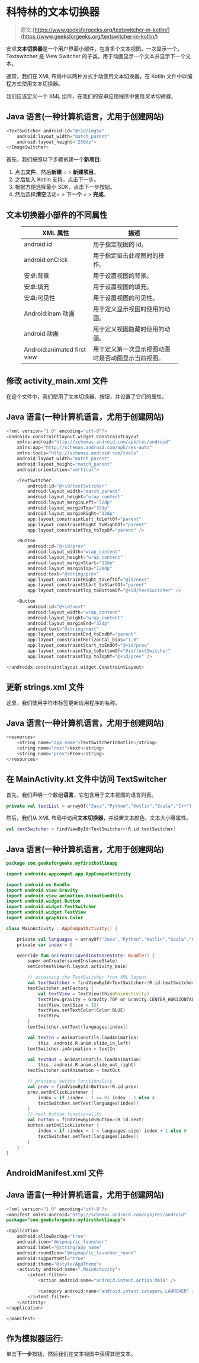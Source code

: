 # 科特林的文本切换器

> 原文:[https://www.geeksforgeeks.org/textswitcher-in-kotlin/](https://www.geeksforgeeks.org/textswitcher-in-kotlin/)

安卓**文本切换器**是一个用户界面小部件，包含多个文本视图，一次显示一个。Textswitcher 是 View Switcher 的子类，用于动画显示一个文本并显示下一个文本。

通常，我们在 XML 布局中以两种方式手动使用文本切换器，在 Kotlin 文件中以编程方式使用文本切换器。

我们应该定义一个 XML 组件，在我们的安卓应用程序中使用*文本切换器*。

## Java 语言(一种计算机语言，尤用于创建网站)

```kt
<TextSwitcher android:id="@+id/imgSw"
    android:layout_width="match_parent"
    android:layout_height="250dp">
</ImageSwitcher>
```

首先，我们按照以下步骤创建一个**新项目**:

1.  点击**文件**，然后**新建** = > **新建项目**。
2.  之后加入 Kotlin 支持，点击下一步。
3.  根据方便选择最小 SDK，点击下一步按钮。
4.  然后选择**清空**活动= > **下一个** = > **完成**。

## 文本切换器小部件的不同属性

<figure class="table">

| XML 属性 | 描述 |
| --- | --- |
| android:id | 用于指定视图的 id。 |
| android:onClick | 用于指定单击此视图时的操作。 |
| 安卓:背景 | 用于设置视图的背景。 |
| 安卓:填充 | 用于设置视图的填充。 |
| 安卓:可见性 | 用于设置视图的可见性。 |
| Android:inam 动画 | 用于定义显示视图时使用的动画。 |
| android:动画 | 用于定义视图隐藏时使用的动画。 |
| Android:animated first view | 用于定义第一次显示视图动画时是否动画显示当前视图。 |

</figure>

## 修改 activity_main.xml 文件

在这个文件中，我们使用了文本切换器、按钮，并设置了它们的属性。

## Java 语言(一种计算机语言，尤用于创建网站)

```kt
<?xml version="1.0" encoding="utf-8"?>
<androidx.constraintlayout.widget.ConstraintLayout
    xmlns:android="http://schemas.android.com/apk/res/android"
    xmlns:app="http://schemas.android.com/apk/res-auto"
    xmlns:tools="http://schemas.android.com/tools"
    android:layout_width="match_parent"
    android:layout_height="match_parent"
    android:orientation="vertical">

    <TextSwitcher
        android:id="@+id/textSwitcher"
        android:layout_width="match_parent"
        android:layout_height="wrap_content"
        android:layout_marginLeft="32dp"
        android:layout_marginTop="32dp"
        android:layout_marginRight="32dp"
        app:layout_constraintLeft_toLeftOf="parent"
        app:layout_constraintRight_toRightOf="parent"
        app:layout_constraintTop_toTopOf="parent" />

    <Button
        android:id="@+id/prev"
        android:layout_width="wrap_content"
        android:layout_height="wrap_content"
        android:layout_marginStart="32dp"
        android:layout_marginTop="128dp"
        android:text="@string/prev"
        app:layout_constraintRight_toLeftOf="@id/next"
        app:layout_constraintStart_toStartOf="parent"
        app:layout_constraintTop_toBottomOf="@+id/textSwitcher" />

    <Button
        android:id="@+id/next"
        android:layout_width="wrap_content"
        android:layout_height="wrap_content"
        android:layout_marginEnd="32dp"
        android:text="@string/next"
        app:layout_constraintEnd_toEndOf="parent"
        app:layout_constraintHorizontal_bias="1.0"
        app:layout_constraintStart_toEndOf="@+id/prev"
        app:layout_constraintTop_toBottomOf="@id/textSwitcher"
        app:layout_constraintTop_toTopOf="@+id/prev" />

</androidx.constraintlayout.widget.ConstraintLayout>
```

## 更新 strings.xml 文件

这里，我们使用字符串标签更新应用程序的名称。

## Java 语言(一种计算机语言，尤用于创建网站)

```kt
<resources>
    <string name="app_name">TextSwitcherInKotlin</string>
    <string name="next">Next</string>
    <string name="prev">Prev</string>
</resources>
```

## 在 MainActivity.kt 文件中访问 TextSwitcher

首先，我们声明一个数组**语言**，它包含用于文本视图的语言列表。

```kt
private val textList = arrayOf("Java","Python","Kotlin","Scala","C++")
```

然后，我们从 XML 布局中访问**文本切换器**，并设置文本颜色、文本大小等属性。

```kt
val textSwitcher = findViewById<TextSwitcher>(R.id.textSwitcher)
```

## Java 语言(一种计算机语言，尤用于创建网站)

```kt
package com.geeksforgeeks.myfirstkotlinapp

import androidx.appcompat.app.AppCompatActivity

import android.os.Bundle
import android.view.Gravity
import android.view.animation.AnimationUtils
import android.widget.Button
import android.widget.TextSwitcher
import android.widget.TextView
import android.graphics.Color

class MainActivity : AppCompatActivity() {

    private val languages = arrayOf("Java","Python","Kotlin","Scala","C++")
    private var index = 0

    override fun onCreate(savedInstanceState: Bundle?) {
        super.onCreate(savedInstanceState)
        setContentView(R.layout.activity_main)

        // accessing the TextSwitcher from XML layout
        val textSwitcher = findViewById<TextSwitcher>(R.id.textSwitcher)
        textSwitcher.setFactory {
            val textView = TextView(this@MainActivity)
            textView.gravity = Gravity.TOP or Gravity.CENTER_HORIZONTAL
            textView.textSize = 32f
            textView.setTextColor(Color.BLUE)
            textView
        }
        textSwitcher.setText(languages[index])

        val textIn = AnimationUtils.loadAnimation(
            this, android.R.anim.slide_in_left)
        textSwitcher.inAnimation = textIn

        val textOut = AnimationUtils.loadAnimation(
            this, android.R.anim.slide_out_right)
        textSwitcher.outAnimation = textOut

        // previous button functionality
        val prev = findViewById<Button>(R.id.prev)
        prev.setOnClickListener {
            index = if (index - 1 >= 0) index - 1 else 4
            textSwitcher.setText(languages[index])
        }
        // next button functionality
        val button = findViewById<Button>(R.id.next)
        button.setOnClickListener {
            index = if (index + 1 < languages.size) index + 1 else 0
            textSwitcher.setText(languages[index])
        }
    }
}
```

## AndroidManifest.xml 文件

## Java 语言(一种计算机语言，尤用于创建网站)

```kt
<?xml version="1.0" encoding="utf-8"?>
<manifest xmlns:android="http://schemas.android.com/apk/res/android"
package="com.geeksforgeeks.myfirstkotlinapp">

<application
    android:allowBackup="true"
    android:icon="@mipmap/ic_launcher"
    android:label="@string/app_name"
    android:roundIcon="@mipmap/ic_launcher_round"
    android:supportsRtl="true"
    android:theme="@style/AppTheme">
    <activity android:name=".MainActivity">
        <intent-filter>
            <action android:name="android.intent.action.MAIN" />

            <category android:name="android.intent.category.LAUNCHER" />
        </intent-filter>
    </activity>
</application>

</manifest>
```

## 作为模拟器运行:

单击**下一步**按钮，然后我们在文本视图中获得其他文本。